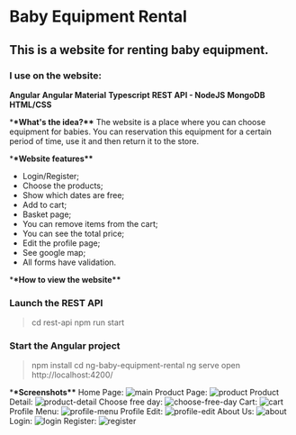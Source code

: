 # Baby Equipment Rental

## This is a website for renting baby equipment.

### I use on the website:

**Angular**
**Angular Material**
**Typescript**
**REST API - NodeJS**
**MongoDB**
**HTML/CSS**

\***\*What's the idea?\*\***
The website is a place where you can choose equipment for babies. You can reservation this equipment for a certain period of time, use it and then return it to the store.

\***\*Website features\*\***

- Login/Register;
- Choose the products;
- Show which dates are free;
- Add to cart;
- Basket page;
- You can remove items from the cart;
- You can see the total price;
- Edit the profile page;
- See google map;
- All forms have validation.

\***\*How to view the website\*\***

### Launch the REST API

> cd rest-api
> npm run start

### Start the Angular project

> npm install
> cd ng-baby-equipment-rental
> ng serve
> open http://localhost:4200/

\***\*Screenshots\*\***
Home Page:
![main](https://drive.google.com/file/d/1vlW_R6Izq5Pp1ltAMgMwWOoTLuSyIzTo/view?usp=sharing)
Product Page:
![product](https://drive.google.com/file/d/1Snlfru4tsUp-8SkVsNToRxlrkzbSnrXA/view?usp=sharing)
Product Detail:
![product-detail](https://drive.google.com/file/d/19TVTOccyNuTvpvbDd3u00GPXZTpOZ_0g/view?usp=sharing)
Choose free day:
![choose-free-day](https://drive.google.com/file/d/109PM3jkpS_4-t0EEPcGZOagP-PgwWeJS/view?usp=sharing)
Cart:
![cart](https://drive.google.com/file/d/1hITCrrOSXPbAWITYYUUFFt3UvqsCQo3n/view?usp=sharing)
Profile Menu:
![profile-menu](https://drive.google.com/file/d/121nfk9oEbue8TE0bFOT005ITwBXFsKQB/view?usp=sharing)
Profile Edit:
![profile-edit](https://drive.google.com/file/d/1PSYKxlzmC8P5L5blqBCfrMY3xL0WIBfD/view?usp=sharing)
About Us:
![about](https://drive.google.com/file/d/1foFlDRw-cm2FqF-NrsLdnyC5oYsImNpL/view?usp=sharing)
Login:
![login](https://drive.google.com/file/d/1P8mDf9djkawrHxR11g343H2x7iBZHj6l/view?usp=sharing)
Register:
![register](https://drive.google.com/file/d/1bFOlLYBhxLpvwUdYSFYE7yzf2CEm2hVu/view?usp=sharing)
